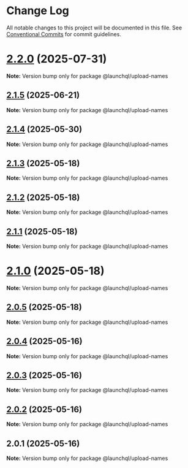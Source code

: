 # Change Log

All notable changes to this project will be documented in this file.
See [Conventional Commits](https://conventionalcommits.org) for commit guidelines.

# [2.2.0](https://github.com/launchql/launchql/compare/@launchql/upload-names@2.1.5...@launchql/upload-names@2.2.0) (2025-07-31)

**Note:** Version bump only for package @launchql/upload-names





## [2.1.5](https://github.com/launchql/launchql/compare/@launchql/upload-names@2.1.4...@launchql/upload-names@2.1.5) (2025-06-21)

**Note:** Version bump only for package @launchql/upload-names





## [2.1.4](https://github.com/launchql/launchql/compare/@launchql/upload-names@2.1.3...@launchql/upload-names@2.1.4) (2025-05-30)

**Note:** Version bump only for package @launchql/upload-names





## [2.1.3](https://github.com/launchql/launchql/compare/@launchql/upload-names@2.1.2...@launchql/upload-names@2.1.3) (2025-05-18)

**Note:** Version bump only for package @launchql/upload-names





## [2.1.2](https://github.com/launchql/launchql/compare/@launchql/upload-names@2.1.1...@launchql/upload-names@2.1.2) (2025-05-18)

**Note:** Version bump only for package @launchql/upload-names





## [2.1.1](https://github.com/launchql/launchql/compare/@launchql/upload-names@2.1.0...@launchql/upload-names@2.1.1) (2025-05-18)

**Note:** Version bump only for package @launchql/upload-names





# [2.1.0](https://github.com/launchql/launchql/compare/@launchql/upload-names@2.0.5...@launchql/upload-names@2.1.0) (2025-05-18)

**Note:** Version bump only for package @launchql/upload-names





## [2.0.5](https://github.com/launchql/launchql/compare/@launchql/upload-names@2.0.4...@launchql/upload-names@2.0.5) (2025-05-18)

**Note:** Version bump only for package @launchql/upload-names





## [2.0.4](https://github.com/launchql/launchql/compare/@launchql/upload-names@2.0.3...@launchql/upload-names@2.0.4) (2025-05-16)

**Note:** Version bump only for package @launchql/upload-names





## [2.0.3](https://github.com/launchql/launchql/compare/@launchql/upload-names@2.0.2...@launchql/upload-names@2.0.3) (2025-05-16)

**Note:** Version bump only for package @launchql/upload-names





## [2.0.2](https://github.com/launchql/launchql/compare/@launchql/upload-names@2.0.1...@launchql/upload-names@2.0.2) (2025-05-16)

**Note:** Version bump only for package @launchql/upload-names





## 2.0.1 (2025-05-16)

**Note:** Version bump only for package @launchql/upload-names
